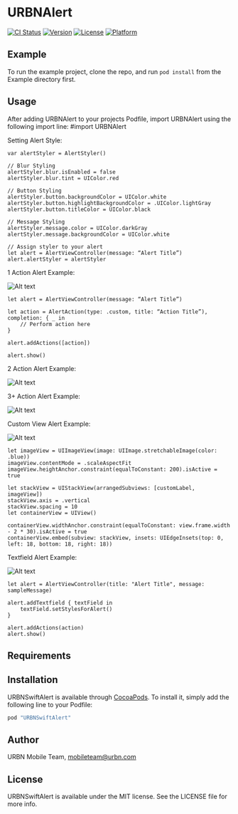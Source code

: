 # URBNAlert

[![CI Status](http://img.shields.io/travis/urbn/URBNAlert.svg?style=flat)](https://travis-ci.org/urbn/URBNAlert)
[![Version](https://img.shields.io/cocoapods/v/URBNAlert.svg?style=flat)](http://cocoadocs.org/docsets/URBNAlert)
[![License](https://img.shields.io/cocoapods/l/URBNAlert.svg?style=flat)](http://cocoadocs.org/docsets/URBNAlert)
[![Platform](https://img.shields.io/cocoapods/p/URBNAlert.svg?style=flat)](http://cocoadocs.org/docsets/URBNAlert)

## Example
To run the example project, clone the repo, and run `pod install` from the Example directory first.

## Usage
After adding URBNAlert to your projects Podfile, import URBNAlert using the following import line:
#import URBNAlert

Setting Alert Style:
```
var alertStyler = AlertStyler()

// Blur Styling
alertStyler.blur.isEnabled = false
alertStyler.blur.tint = UIColor.red

// Button Styling
alertStyler.button.backgroundColor = UIColor.white
alertStyler.button.highlightBackgroundColor = .UIColor.lightGray
alertStyler.button.titleColor = UIColor.black

// Message Styling
alertStyler.message.color = UIColor.darkGray
alertStyler.message.backgroundColor = UIColor.white

// Assign styler to your alert
let alert = AlertViewController(message: “Alert Title”)
alert.alertStyler = alertStyler
```

1 Action Alert Example:

![Alt text](https://imgur.com/XvEfJm7.png)
```
let alert = AlertViewController(message: “Alert Title”)

let action = AlertAction(type: .custom, title: “Action Title”), completion: { _ in
    // Perform action here
}

alert.addActions([action])

alert.show()
```

2 Action Alert Example:

![Alt text](https://imgur.com/65JHhII.png)


3+ Action Alert Example:

![Alt text](https://imgur.com/dRXt6J5.png)


Custom View Alert Example:

![Alt text](https://imgur.com/HnZbmK9.png)
```
let imageView = UIImageView(image: UIImage.stretchableImage(color: .blue))
imageView.contentMode = .scaleAspectFit
imageView.heightAnchor.constraint(equalToConstant: 200).isActive = true

let stackView = UIStackView(arrangedSubviews: [customLabel, imageView])
stackView.axis = .vertical
stackView.spacing = 10
let containerView = UIView()

containerView.widthAnchor.constraint(equalToConstant: view.frame.width - 2 * 30).isActive = true
containerView.embed(subview: stackView, insets: UIEdgeInsets(top: 0, left: 18, bottom: 18, right: 18))
```

Textfield Alert Example:

![Alt text](https://imgur.com/BNsE5Tz.png)
```
let alert = AlertViewController(title: "Alert Title", message: sampleMessage)

alert.addTextfield { textField in
    textField.setStylesForAlert()
}

alert.addActions(action)
alert.show()
```

## Requirements


## Installation

URBNSwiftAlert is available through [CocoaPods](http://cocoapods.org). To install
it, simply add the following line to your Podfile:

```ruby
pod "URBNSwiftAlert"
```

## Author

URBN Mobile Team, mobileteam@urbn.com

## License

URBNSwiftAlert is available under the MIT license. See the LICENSE file for more info.
